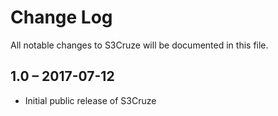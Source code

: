 # Change Log
All notable changes to S3Cruze will be documented in this file.

## 1.0 – 2017-07-12
- Initial public release of S3Cruze
